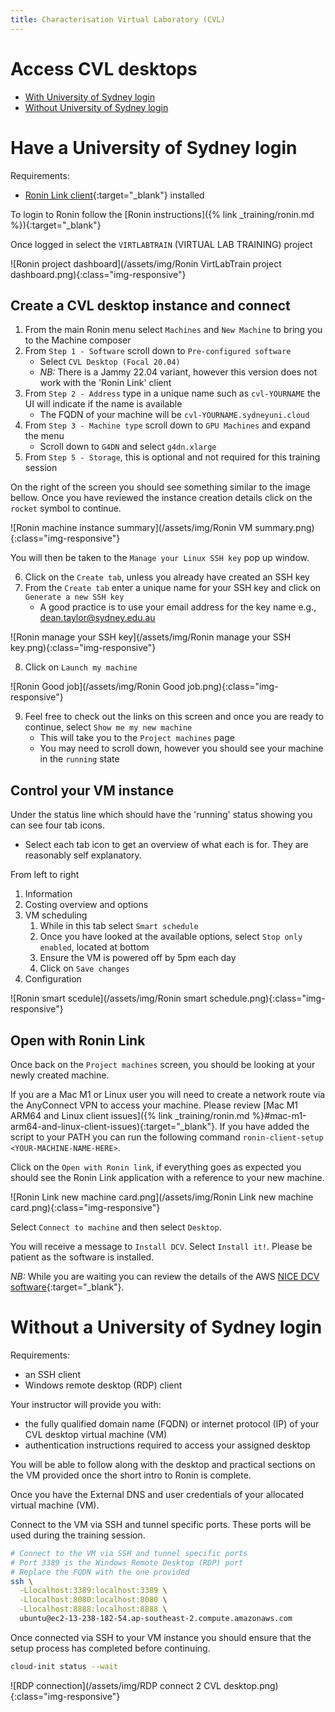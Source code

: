 ```yaml
---
title: Characterisation Virtual Laboratory (CVL)
---
```


# Access CVL desktops

* [With University of Sydney login](#have-a-university-of-sydney-login)
* [Without University of Sydney login](#without-a-university-of-sydney-login)

# Have a University of Sydney login

Requirements:
* [Ronin Link client](https://blog.ronin.cloud/ronin-link/){:target="_blank"} installed 

To login to Ronin follow the [Ronin instructions]({% link _training/ronin.md %}){:target="_blank"}

Once logged in select the `VIRTLABTRAIN` (VIRTUAL LAB TRAINING) project

![Ronin project dashboard](/assets/img/Ronin VirtLabTrain project dashboard.png){:class="img-responsive"}

## Create a CVL desktop instance and connect

1. From the main Ronin menu select `Machines` and `New Machine` to bring you to the Machine composer
2. From `Step 1 - Software` scroll down to `Pre-configured software`
   * Select `CVL Desktop (Focal 20.04)`
   * *NB:* There is a Jammy 22.04 variant, however this version does not work with the 'Ronin Link' client
3. From `Step 2 - Address` type in a unique name such as `cvl-YOURNAME` the UI will indicate if the name is available
   * The FQDN of your machine will be `cvl-YOURNAME.sydneyuni.cloud`
4. From `Step 3 - Machine type` scroll down to `GPU Machines` and expand the menu
   * Scroll down to `G4DN` and select `g4dn.xlarge`
5. From `Step 5 - Storage`, this is optional and not required for this training session

On the right of the screen you should see something similar to the image bellow. Once you have reviewed the
instance creation details click on the `rocket` symbol to continue.

![Ronin machine instance summary](/assets/img/Ronin VM summary.png){:class="img-responsive"}

You will then be taken to the `Manage your Linux SSH key` pop up window.

6. Click on the `Create tab`, unless you already have created an SSH key
7. From the `Create tab` enter a unique name for your SSH key and click on `Generate a new SSH key`
   * A good practice is to use your email address for the key name e.g., dean.taylor@sydney.edu.au

![Ronin manage your SSH key](/assets/img/Ronin manage your SSH key.png){:class="img-responsive"}

8. Click on `Launch my machine`

![Ronin Good job](/assets/img/Ronin Good job.png){:class="img-responsive"}

9. Feel free to check out the links on this screen and once you are ready to continue, select `Show me my new machine`
   * This will take you to the `Project machines` page
   * You may need to scroll down, however you should see your machine in the `running` state

## Control your VM instance

Under the status line which should have the 'running' status showing you can see four tab icons.
* Select each tab icon to get an overview of what each is for. They are reasonably self explanatory.

From left to right
1. Information
2. Costing overview and options
3. VM scheduling
   1. While in this tab select `Smart schedule`
   2. Once you have looked at the available options, select `Stop only enabled`, located at bottom
   3. Ensure the VM is powered off by 5pm each day 
   4. Click on `Save changes`
4. Configuration

![Ronin smart scedule](/assets/img/Ronin smart schedule.png){:class="img-responsive"}

## Open with Ronin Link

Once back on the `Project machines` screen, you should be looking at your newly created machine.

If you are a Mac M1 or Linux user you will need to create a network route via the AnyConnect VPN to access your machine.
Please review [Mac M1 ARM64 and Linux client issues]({% link _training/ronin.md %}#mac-m1-arm64-and-linux-client-issues){:target="_blank"}.
If you have added the script to your PATH you can run the following command `ronin-client-setup <YOUR-MACHINE-NAME-HERE>`.

Click on the `Open with Ronin link`, if everything goes as expected you should see the Ronin Link application with a reference to your new machine.

![Ronin Link new machine card.png](/assets/img/Ronin Link new machine card.png){:class="img-responsive"}

Select `Connect to machine` and then select `Desktop`.

You will receive a message to `Install DCV`. Select `Install it!`. Please be patient as the software is installed.

*NB:* While you are waiting you can review the details of the AWS [NICE DCV software](https://aws.amazon.com/hpc/dcv/){:target="_blank"}.

# Without a University of Sydney login

Requirements:
* an SSH client
* Windows remote desktop (RDP) client

Your instructor will provide you with:
* the fully qualified domain name (FQDN) or internet protocol (IP) of your CVL desktop virtual machine (VM)
* authentication instructions required to access your assigned desktop

You will be able to follow along with the desktop and practical sections on the VM provided once the short intro
to Ronin is complete.

Once you have the External DNS and user credentials of your allocated virtual machine (VM).

Connect to the VM via SSH and tunnel specific ports. These ports will be used during the training session.

```bash
# Connect to the VM via SSH and tunnel specific ports
# Port 3389 is the Windows Remote Desktop (RDP) port
# Replace the FQDN with the one provided
ssh \
  -Llocalhost:3389:localhost:3389 \
  -Llocalhost:8080:localhost:8080 \
  -Llocalhost:8888:localhost:8888 \
  ubuntu@ec2-13-238-182-54.ap-southeast-2.compute.amazonaws.com
```

Once connected via SSH to your VM instance you should ensure that the setup process has completed before continuing.

```bash
cloud-init status --wait
```

![RDP connection](/assets/img/RDP connect 2 CVL desktop.png){:class="img-responsive"}

